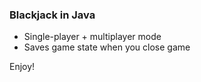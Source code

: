 ### Blackjack in Java

- Single-player + multiplayer mode
- Saves game state when you close game

Enjoy!
